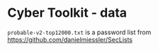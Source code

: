 # Cyber Toolkit - data

`probable-v2-top12000.txt` is a password list from
https://github.com/danielmiessler/SecLists
